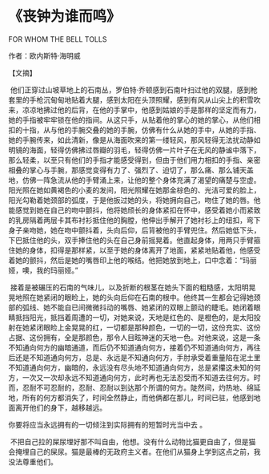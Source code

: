 # 《丧钟为谁而鸣》

FOR WHOM THE BELL TOLLS

作者：欧内斯特·海明威

【文摘】
  
 他们正穿过山坡草地上的石南丛，罗伯特·乔顿感到石南叶扫过他的双腿，感到枪套里的手枪沉甸甸地贴着大腿，感到太阳在头顶照耀，感到有风从山尖上的积雪吹来，凉凉地拂过他的后背，在他的手掌中，他感到姑娘的手是那样的坚定而有力，她的手指被牢牢锁在他的指间。从这只手，从贴着他的掌心的她的掌心，从他们相扣的十指，从与他的手腕交叠的她的手腕，仿佛有什么从她的手中，从她的手指、她的手腕传来，如此清新，像是从海面吹来的第一缕轻风，那风轻得无法扰动静如明镜的海面，轻得仿佛拂过唇瓣的羽毛，轻得仿佛一片叶子在无风的静谧中落下，那么轻柔，以至只有他们的手指才能感受得到，但由于他们用力相扣的手指、亲密相叠的掌心与手腕，那感觉变得有力了、强烈了、迫切了，那么痛、那么铺天盖地，仿佛一阵急流从他的手臂涌上来，让他的整个身体充满了渴望的痛楚与空虚。阳光照在她如黄褐色的小麦的发间，阳光照耀在她那金棕色的、光洁可爱的脸上，阳光勾勒着她颈部的弧度，于是他扳过她的头，将她拥向自己，吻住了她的唇。他能感觉到她在自己的吻中颤抖，他将她颀长的身体紧扣在怀中，感受着她小而紧致的乳房隔着两层卡其布衬衫抵住他的胸膛，他伸出手解开了她衬衫上的纽扣，弯下身子亲吻她，她在吻中颤抖着，头向后仰，后背被他的手臂兜住。然后她低下头，下巴抵住他的头，双手捧住他的头在自己身前摇晃着。他直起身体，用两只手臂箍住她的身体，扣得是那样紧，以至于她的身体离开了地面，紧紧地贴着他，他感受着她的颤抖，然后是她的嘴唇印上他的喉结。他把她放到地上，口中念着：“玛丽娅，噢，我的玛丽娅。”  
  
 接着是被碾压的石南的气味儿，以及折断的根茎在她头下面的粗糙感，太阳明晃晃地照在她紧闭的眼睑上，她的头向后仰在石南的根中。他终其一生都会记得她颈部的弧线、她不能自已间微微抖动的嘴唇、她紧闭的双眼上颤动的睫毛。她闭着眼睛抵挡阳光，抵挡着周遭的一切，对她来说，天地是红色的、是橙色的，是太阳投射在她紧闭眼睑上金晃晃的红，一切都是那种颜色，一切的一切，这份充实、这份占据、这份拥有，全是那颜色，那令人目眩神迷的天地一色。对他来说，这是一条不知通向何方的幽暗通道，而后仍不知道通向何方，接着仍不知道通向何方，再往后还是不知道通向何方，总是、永远是不知通向何方，手肘承受着重量陷在泥土里不知道通向何方，幽暗的，永远没有尽头地不知道通向何方，总是紧攥这未知的何方，一次又一次却永远不知道通向何方，此时再也无法忍受而不知道去往何方。时而，忍耐不可忍耐的，忍耐、忍耐以到达那个所谓的何方。陡然间，灼热地、绵延地，所有的何方都消失了，时间全然静止，而他俩都在那儿，时间已驻，他感到地面离开他们的身下，越移越远。  
  
你要将应当永远拥有的一切倾注到实际拥有的短暂时光当中去 。 
  
 不把自己拉的屎尿埋好那不叫自由，他想。没有什么动物比猫更自由了，但是猫会掩埋自己的屎尿。猫是最棒的无政府主义者。在他们从猫身上学到这点之前，我没法尊重他们。

